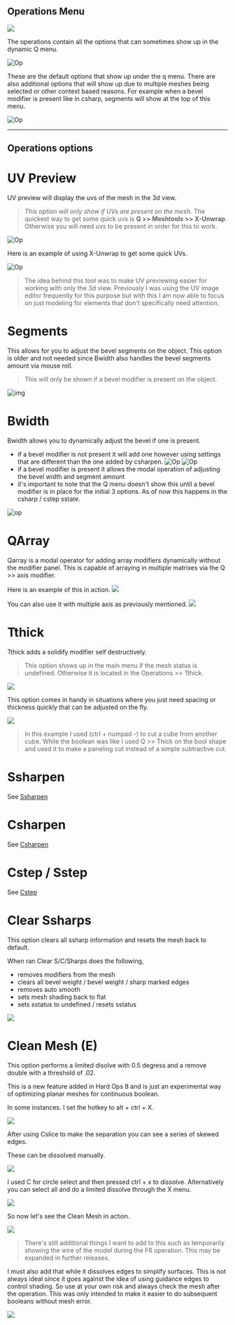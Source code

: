 ## Operations Menu

![](https://raw.githubusercontent.com/mx1001/hardops_manual/master/docs/img\phone.gif)

The operations contain all the options that can sometimes show up in the dynamic Q menu.

![Op](https://raw.githubusercontent.com/mx1001/hardops_manual/master/docs/img\operations\op2.png)

These are the default options that show up under the q menu. There are also additional options that will show up due to multiple meshes being selected or other context based reasons. For example when a bevel modifier is present like in csharp, segments will show at the top of this menu.

![Op](https://raw.githubusercontent.com/mx1001/hardops_manual/master/docs/img\operations\op1_1.png)
____

## Operations options

# UV Preview
UV preview will display the uvs of the mesh in the 3d view.
> *This option will only show if UVs are present on the mesh.* The quickest way to get some quick uvs is **Q >> Meshtools >> X-Unwrap**. Otherwise you will need uvs to be present in order for this to work.

![Op](https://raw.githubusercontent.com/mx1001/hardops_manual/master/docs/img\operations\op11.gif)

Here is an example of using X-Unwrap to get some quick UVs.

![Op](https://raw.githubusercontent.com/mx1001/hardops_manual/master/docs/img\operations\op12.gif)

> The idea behind this tool was to make UV previewing easier for working with only the 3d view. Previously I was using the UV image editor frequently for this purpose but with this I am now able to focus on just modeling for elements that don't specifically need attention.

# Segments
This allows for you to adjust the bevel segments on the object. This option is older and not needed since Bwidth also handles the bevel segments amount via mouse roll.
> This will only be shown if a bevel modifier is present on the object.

![img](https://raw.githubusercontent.com/mx1001/hardops_manual/master/docs/img\operations\op3.gif)

# Bwidth
Bwidth allows you to dynamically adjust the bevel if one is present.
  - if a bevel modifier is not present it will add one however using settings that are different than the one added by csharpen.
  ![Op](https://raw.githubusercontent.com/mx1001/hardops_manual/master/docs/img\operations\op4.png)   ![Op](https://raw.githubusercontent.com/mx1001/hardops_manual/master/docs/img\operations\op5.png)
  - if a bevel modifier is present it allows the modal operation of adjusting the bevel width and segment amount
  - it's important to note that the Q menu doesn't show this until a bevel modifier is in place for the initial 3 options. As of now this happens in the csharp / cstep sstate.

![op](https://raw.githubusercontent.com/mx1001/hardops_manual/master/docs/img\operations\op6.gif)

# QArray
Qarray is a modal operator for adding array modifiers dynamically without the modifier panel. This is capable of arraying in multiple matrixes via the Q >> axis modifier.

Here is an example of this in action.
![](https://raw.githubusercontent.com/mx1001/hardops_manual/master/docs/img\operations\op7.gif)

You can also use it with multiple axis as previously mentioned.
![](https://raw.githubusercontent.com/mx1001/hardops_manual/master/docs/img\operations\op8.gif)

# Tthick
Tthick adds a solidify modifier self destructively.

> This option shows up in the main menu if the mesh status is undefined. Otherwise it is located in the Operations >> Tthick.

![](https://raw.githubusercontent.com/mx1001/hardops_manual/master/docs/img\operations\op13.gif)

This option comes in handy in situations where you just need spacing or thickness quickly that can be adjusted on the fly.

![](https://raw.githubusercontent.com/mx1001/hardops_manual/master/docs/img\operations\op14.gif)

> In this example I used (ctrl + numpad -) to cut a cube from another cube. While the boolean was like I used Q >> Thick on the bool shape and used it to make a paneling cut instead of a simple subtractive cut.

# Ssharpen
  See [Ssharpen](ssharpen)

# Csharpen
  See [Csharpen](csharpen)

# Cstep / Sstep
  See [Cstep](cstep)

# Clear Ssharps
This option clears all ssharp information and resets the mesh back to default.

When ran Clear S/C/Sharps does the following,
  - removes modifiers from the mesh
  - clears all bevel weight / bevel weight / sharp marked edges
  - removes auto smooth
  - sets mesh shading back to flat
  - sets sstatus to undefined / resets sstatus

![](https://raw.githubusercontent.com/mx1001/hardops_manual/master/docs/img\operations\op10.gif)

# Clean Mesh (E)

This option performs a limited disolve with 0.5 degress and a remove double with a threshold of .02.

This is a new feature added in Hard Ops 8 and is just an experimental way of optimizing planar meshes for continuous boolean.

In some instances. I set the hotkey to alt + ctrl + X.

![](https://raw.githubusercontent.com/mx1001/hardops_manual/master/docs/img\operations\op15.gif)

After using Cslice to make the separation you can see a series of skewed edges.

These can be dissolved manually.

![](https://raw.githubusercontent.com/mx1001/hardops_manual/master/docs/img\operations\op16.gif)

I used C for circle select and then pressed ctrl + x to dissolve. Alternatively you can select all and do a limited dissolve through the X menu.

![](https://raw.githubusercontent.com/mx1001/hardops_manual/master/docs/img\operations\op17.gif)

So now let's see the Clean Mesh in action.

![](https://raw.githubusercontent.com/mx1001/hardops_manual/master/docs/img\operations\op18.gif)

> There's still additional things I want to add to this such as temporarily showing the wire of the model during the F6 operation. This may be expanded in further releases.

I must also add that while it dissolves edges to simplify surfaces. This is not always ideal since it goes against the idea of using guidance edges to control shading. So use at your own risk and always check the mesh after the operation. This was only intended to make it easier to do subsequent booleans without mesh error.

![](https://raw.githubusercontent.com/mx1001/hardops_manual/master/docs/img\operations\op19.gif)
